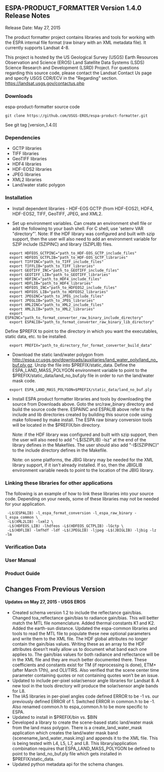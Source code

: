 ## ESPA-PRODUCT_FORMATTER Version 1.4.0 Release Notes
Release Date: May 27, 2015

The product formatter project contains libraries and tools for working with the ESPA internal file format (raw binary with an XML metadata file). It currently supports Landsat 4-8.

This project is hosted by the US Geological Survey (USGS) Earth Resources Observation and Science (EROS) Land Satellite Data Systems (LSDS) Science Research and Development (LSRD) Project. For questions regarding this source code, please contact the Landsat Contact Us page and specify USGS CDR/ECV in the "Regarding" section. https://landsat.usgs.gov/contactus.php

### Downloads
espa-product-formatter source code

    git clone https://github.com/USGS-EROS/espa-product-formatter.git

See git tag [version_1.4.0]

### Dependencies
  * GCTP libraries
  * TIFF libraries
  * GeoTIFF libraries
  * HDF4 libraries
  * HDF-EOS2 libraries
  * JPEG libraries
  * XML2 libraries
  * Land/water static polygon

### Installation
  * Install dependent libraries - HDF-EOS GCTP (from HDF-EOS2), HDF4, HDF-EOS2, TIFF, GeoTIFF, JPEG, and XML2.

  * Set up environment variables.  Can create an environment shell file or add the following to your bash shell.  For C shell, use 'setenv VAR "directory"'.  Note: If the HDF library was configured and built with szip support, then the user will also need to add an environment variable for SZIP include (SZIPINC) and library (SZIPLIB) files.
  ```
    export HDFEOS_GCTPINC="path_to_HDF-EOS_GCTP_include_files"
    export HDFEOS_GCTPLIB="path_to_HDF-EOS_GCTP_libraries"
    export TIFFINC="path_to_TIFF_include_files"
    export TIFFLIB="path_to_TIFF_libraries"
    export GEOTIFF_INC="path_to_GEOTIFF_include_files"
    export GEOTIFF_LIB="path_to_GEOTIFF_libraries"
    export HDFINC="path_to_HDF4_include_files"
    export HDFLIB="path_to_HDF4_libraries"
    export HDFEOS_INC="path_to_HDFEOS2_include_files"
    export HDFEOS_LIB="path_to_HDFEOS2_libraries"
    export JPEGINC="path_to_JPEG_include_files"
    export JPEGLIB="path_to_JPEG_libraries"
    export XML2INC="path_to_XML2_include_files"
    export XML2LIB="path_to_XML2_libraries"
    export ESPAINC="path_to_format_converter_raw_binary_include_directory"
    export ESPALIB="path_to_format_converter_raw_binary_lib_directory"
  ```
  Define $PREFIX to point to the directory in which you want the executables, static data, etc. to be installed.
  ```
    export PREFIX="path_to_directory_for_format_converter_build_data"
   ```

  * Download the static land/water polygon from http://espa.cr.usgs.gov/downloads/auxiliaries/land_water_poly/land_no_buf.ply.gz. Unzip the file into $PREFIX/static_data.  Define the ESPA_LAND_MASS_POLYGON environment variable to point to the $PREFIX/static_data/land_no_buf.ply file in order to run the land/water mask code.
  ```
    export ESPA_LAND_MASS_POLYGON=$PREFIX/static_data/land_no_buf.ply
  ```
  
* Install ESPA product formatter libraries and tools by downloading the source from Downloads above.  Goto the src/raw\_binary directory and build the source code there. ESPAINC and ESPALIB above refer to the include and lib directories created by building this source code using make followed by make install. The ESPA raw binary conversion tools will be located in the $PREFIX/bin directory.

  Note: if the HDF library was configured and built with szip support, then the user will also need to add "-L$(SZIPLIB) -lsz" at the end of the library defines in the Makefiles.  The user should also add "-I$(SZIPINC)" to the include directory defines in the Makefile.

  Note: on some platforms, the JBIG library may be needed for the XML library support, if it isn't already installed.  If so, then the JBIGLIB environment variable needs to point to the location of the JBIG library.

### Linking these libraries for other applications
The following is an example of how to link these libraries into your
source code. Depending on your needs, some of these libraries may not
be needed for your application.
```
 -L$(ESPALIB) -l_espa_format_conversion -l_espa_raw_binary -l_espa_common \
 -L$(XML2LIB) -lxml2 \
 -L$(HDFEOS_LIB) -lhdfeos -L$(HDFEOS_GCTPLIB) -lGctp \
 -L$(HDFLIB) -lmfhdf -ldf -L$(JPEGLIB) -ljpeg -L$(JBIGLIB) -ljbig -lz -lm
```

### Verification Data

### User Manual

### Product Guide


## Changes From Previous Version
#### Updates on May 27, 2015 - USGS EROS
  * Created schema version 1.2 to include the reflectance gain/bias.  Changed toa\_reflectance gain/bias to radiance gain/bias.  This will better match the MTL file nomenclature.  Added thermal constants K1 and K2.  Added the earth-sun distance.  Updated the espa-common libraries and tools to read the MTL file to populate these new optional parameters and write them to the XML file.  The HDF global attributes no longer contain the gain/bias values.  Writing these as an array to the HDF attributes doesn’t really allow us to document what band each one applies to.  The gain/bias values for both radiance and reflectance will be in the XML file and they are much better documented there.  These coefficients and constants exist for TM  (if reprocessing is done), ETM+ (after March 17th), and OLI/TIRS.  Also verified that the scene center time parameter containing quotes or not containing quotes won’t be an issue.
  * Updated to include per-pixel solar/sensor angle libraries for Landsat 8.  A new tool in the tools directory will produce the solar/sensor angle bands for L8.
  * The IAS libraries in per-pixel angles code defined ERROR to be -1 vs. our previously defined ERROR of 1.  Switched ERROR in common.h to be -1.  Also renamed common.h to espa\_common.h to be more specific to ESPA.
  * Updated to install in $PREFIX/bin vs. $BIN
  * Developed a library to create the scene-based static land/water mask from the land mass polygon.  There is a create\_land\_water\_mask application which creates the land/water mask band {scenename\_land\_water\_mask.img} and appends it to the XML file.  This is being tested with L4, L5, L7, and L8.  This library/application combination requires that ESPA\_LAND\_MASS\_POLYGON be defined to point to the land\_no\_buf.ply file which gets installed in $PREFIX/static\_data.
  * Updated python metadata api for the schema changes.
